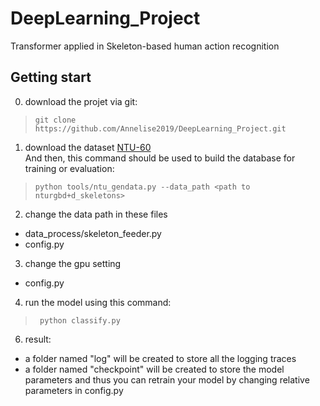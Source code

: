 # DeepLearning_Project
Transformer applied in Skeleton-based human action recognition


## Getting start

0) download the projet via git:
 >     git clone https://github.com/Annelise2019/DeepLearning_Project.git

1) download the dataset [NTU-60](http://rose1.ntu.edu.sg/datasets/actionrecognition.asp)              
   And then, this command should be used to build the database for training or evaluation:
 >     python tools/ntu_gendata.py --data_path <path to nturgbd+d_skeletons>

2) change the data path in these files
-    data_process/skeleton_feeder.py
-    config.py 
3) change the gpu setting
-    config.py
  
4) run the model using this command:
>      python classify.py

6) result: 
- a folder named "log" will be created to store all the logging traces  
- a folder named "checkpoint" will be created to store the model parameters and thus you can retrain your model by changing relative parameters in config.py
          

